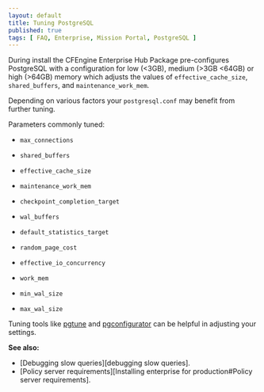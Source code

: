 ```yaml
---
layout: default
title: Tuning PostgreSQL
published: true
tags: [ FAQ, Enterprise, Mission Portal, PostgreSQL ]
---
```


During install the CFEngine Enterprise Hub Package pre-configures PostgreSQL with a configuration for low (<3GB), medium (>3GB <64GB) or high (>64GB) memory which adjusts the values of `effective_cache_size`, `shared_buffers`, and `maintenance_work_mem`.

Depending on various factors your `postgresql.conf` may benefit from further tuning.

Parameters commonly tuned:

* `max_connections`

* `shared_buffers`

* `effective_cache_size`

* `maintenance_work_mem`

* `checkpoint_completion_target`

* `wal_buffers`

* `default_statistics_target`

* `random_page_cost`

* `effective_io_concurrency`

* `work_mem`

* `min_wal_size`

* `max_wal_size`

Tuning tools like [pgtune](https://github.com/kofemann/pgtune) and [pgconfigurator](https://www.cybertec-postgresql.com/en/products/pgconfigurator/) can be helpful in adjusting your settings.

**See also:**

- [Debugging slow queries][debugging slow queries].
- [Policy server requirements][Installing enterprise for production#Policy server requirements].
